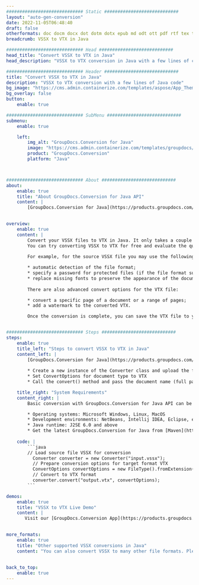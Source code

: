 ```yaml
---
############################# Static ############################
layout: "auto-gen-conversion"
date: 2022-11-05T06:48:40
draft: false
otherformats: doc docm docx dot dotm dotx epub md odt ott pdf rtf tex txt vdx vsdm vsdx vssm vssx vstm vstx vsx vtx xps
breadcrumb: VSSX to VTX in Java

############################# Head ############################
head_title: "Convert VSSX to VTX in Java"
head_description: "VSSX to VTX conversion in Java with a few lines of code. Convert over 160 file formats using the GroupDocs document conversion API for Java"

############################# Header ############################
title: "Convert VSSX to VTX in Java"
description: "VSSX to VTX conversion with a few lines of Java code"
bg_image: "https://cms.admin.containerize.com/templates/aspose/App_Themes/V3/images/bg/header1.png"
bg_overlay: false
button:
    enable: true

############################# SubMenu ############################
submenu:
    enable: true

    left:
        img_alt: "GroupDocs.Conversion for Java"
        image: "https://cms.admin.containerize.com/templates/groupdocs/images/product-logos/90x90-noborder/groupdocs-conversion-java.png"
        product: "GroupDocs.Conversion"
        platform: "Java"



############################# About ############################
about:
    enable: true
    title: "About GroupDocs.Conversion for Java API"
    content: |
        [GroupDocs.Conversion for Java](https://products.groupdocs.com/conversion/java/) is an advanced file format conversion API for converting between popular image and document formats such as Microsoft Office, OpenDocument, PDF, HTML, email, CAD. and much more with just a few lines of code. The native API automatically detects the formats of the original documents and offers many options for customizing the converted documents. Along with the function of extracting information from a document, it also supports caching of the conversion results to the local disk by default. However, any type of cache storage can be supported by implementing the appropriate interfaces - Amazon S3, Dropbox, Google Drive, Windows Azure, Reddis, or any others.
    

overview:
    enable: true
    content: |
        Convert your VSSX files to VTX in Java. It only takes a couple of lines of Java code on any platform of your choice, such as Windows, Linux, macOS.
        You can try converting VSSX to VTX for free and evaluate the quality of the conversion results. Along with simple file conversion scripts, you can try more sophisticated options for loading the VSSX source file and storing the VTX output. 
        
        For example, for the source VSSX file you may use the following load options:

        * automatic detection of the file format;
        * specify a password for protected files (if the file format supports it);
        * replace missing fonts to preserve the appearance of the document.
        
        There are also advanced convert options for the VTX file:

        * convert a specific page of a document or a range of pages;
        * add a watermark to the converted VTX.

        Once the conversion is complete, you can save the VTX file to your local file path or to any third party storage such as FTP, Amazon S3, Google Drive, Dropbox etc. Please note - to convert VSSX to VTX, you do not need to install any additional software, such as MS Office, Open Office, Adobe Acrobat Reader etc.


############################# Steps ############################
steps:
    enable: true
    title_left: "Steps to convert VSSX to VTX in Java"
    content_left: |
        [GroupDocs.Conversion for Java](https://products.groupdocs.com/conversion/java/) allows developers to easily convert VSSX file to VTX with a few lines of code.
        
        * Create a new instance of the Converter class and upload the file VSSX with the full path
        * Set ConvertOptions for document type to VTX
        * Call the convert() method and pass the document name (full path) and format (VTX) as a parameter

    title_right: "System Requirements"
    content_right: |
        Basic conversion with GroupDocs.Conversion for Java API can be done with just a few lines of code. Our APIs are supported on all major platforms and operating systems. Before executing the code below, make sure you have the following prerequisites installed on your system.

        * Operating systems: Microsoft Windows, Linux, MacOS
        * Development environments: NetBeans, Intellij IDEA, Eclipse, etc.
        * Java runtime: J2SE 6.0 and above
        * Get the latest GroupDocs.Conversion for Java from [Maven](https://repository.groupdocs.com/webapp/#/artifacts/browse/tree/General/repo/com/groupdocs/groupdocs-conversion)
         
    code: |
        ```java    
        // Load source file VSSX for conversion
          Converter converter = new Converter("input.vssx");
          // Prepare conversion options for target format VTX
          ConvertOptions convertOptions = new FileType().fromExtension("vtx").getConvertOptions();
          // Convert to VTX format
          converter.convert("output.vtx", convertOptions);
        ```

demos:
    enable: true
    title: "VSSX to VTX Live Demo"
    content: |
       Visit our [GroupDocs.Conversion App](https://products.groupdocs.app/conversion/family) website and try VSSX to VTX conversion now. The free demo has the following benefits
          

more_formats:
    enable: true
    title: "Other supported VSSX conversions in Java"
    content: "You can also convert VSSX to many other file formats. Please see the list below."
       
       
back_to_top:
    enable: true
---
```

